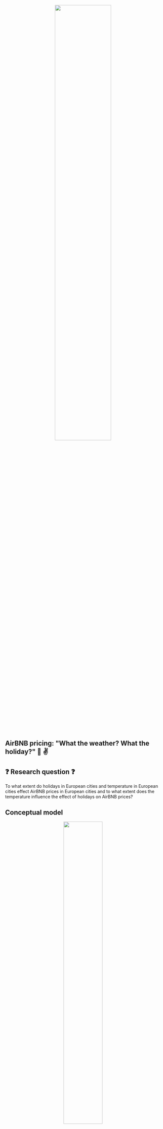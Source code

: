 <p align="center" width="100%">
    <img width="60%" src="https://user-images.githubusercontent.com/98605194/156195381-f3ef1ca4-89b7-466b-8ade-43ac2dd746bc.jpeg">
</p>

## AirBNB pricing: "What the weather? What the holiday?" :shrug: :v:



## :question: Research question :question:

To what extent do holidays in European cities and temperature in European cities effect AirBNB prices in European cities and to what extent does the temperature influence the effect of holidays on AirBNB prices? 


## Conceptual model

<p align="center" width="100%">
    <img width="50%" src="https://media.giphy.com/media/crE4vQd8NVFP7NTBb8/giphy.gif">
</p>

## Research method 
The best research method for the previously formulated research question is multiple regression.

Multiple regression is an appropriate method of analysis when the research problem involves a single metric dependent variable (AirBNB prices). This dependant variable is related to two more independent variables (temperature, holiday period). Regression analysis is a statistical tool that should be used when the DV and IV variables are metric.  The non-metric holiday data will be transformed into a dummy variable. Under these circumstances it is possible to include the nonmetric holiday data in the analysis.

The goal of the research is to define the best way to calculate AirBNB prices based on holidays and temperature. To define the price, data is collected in 2 different stages. First the primary data from Inside AirBNB is used to calculate prices during a period. Secondly data is coupled with secondary data to analyse the findings and answer the research question.


## Research deployment :mag:
To visualize the effect of holidays and temperature on prices, there is a dashboard that shows different statistics. Within this dashboard, users can filter different countries and cities and select temperature levels so check the average airBNB price for certain cities.  

## Stakeholders
- Users of airBNB can use the information gathered by answering the research to anticipate price flunctuations.
- Tourism sector can track to what extent tourism through airbnb affects prizing. 
- Goverments can track activity of rented airbnb's in the city.

## Which Inside AirBNB data do we need?
For every European city we need from Airbnb the calendar data. The dataset contains information about the price, dates and host-id. There will be archived data used, because this will be more relevant with the temperature API. The files from March 5th qualify best for answering the research question. The name of the file exactly is: calendar.csv.gz 

## Holiday API :earth_africa: 	
We used the Holiday API and loaded it into R with the help of [the GitHub page of Mat Meijer](https://github.com/matbmeijer/HolidayAPI)

## Weather API :sun_behind_small_cloud:	



